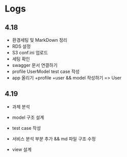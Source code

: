 # Logs

## 4.18

+ 환경세팅 및 MarkDown 정리
+ RDS 설정
+ S3 conf.ini 업로드
+ 세팅 확인
+ swagger 문서 연결하기
+ profile UserModel test case 작성
+ app 올리기 +profile +user && model 작성하기 => User

## 4.19

- 과제 분석
+ model 구조 설계
- test case 작성
+ 서비스 분석 부분 추가 && md 파일 구조 수정
- view 설계
